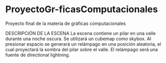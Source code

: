 # ProyectoGr-ficasComputacionales
Proyecto final de la materia de gráficas computacionales

DESCRIPCIÓN DE LA ESCENA 
La escena contiene un pilar en una valle durante una noche oscura. 
Se utilizará un cubemap como skybox.
Al presionar espacio se generará un relámpago en una posición aleatoria, el cual proyectará la sombra del pilar sobre el valle.
El relámpago será una fuente de directional lightning. 
